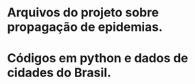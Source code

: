 # Arquivos do projeto sobre propagação de epidemias.
# Códigos em python e dados de cidades do Brasil.
